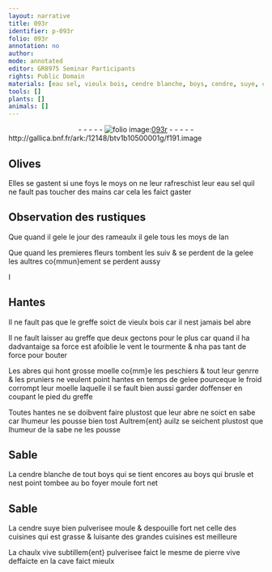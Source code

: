 ```yaml
---
layout: narrative
title: 093r
identifier: p-093r
folio: 093r
annotation: no
author:
mode: annotated
editor: GR8975 Seminar Participants
rights: Public Domain
materials: [eau sel, vieulx bois, cendre blanche, boys, cendre, suye, chaulx vive, pierre vive]
tools: []
plants: []
animals: []
---
```


<div class="folio" align="center">- - - - - <a href="http://gallica.bnf.fr/ark:/12148/btv1b10500001g/f191.image" target="_blank"><img src="https://cu-mkp.github.io/2017-workshop-edition/assets/photo-icon.png" alt="folio image: " style="display:inline-block; margin-bottom:-3px;"/>093r</a> - - - - - </div> http://gallica.bnf.fr/ark:/12148/btv1b10500001g/f191.image   

## Olives

 
Elles se gastent si une foys le moys on ne leur rafreschist leur <span class="m">eau sel</span> quil ne fault pas toucher des mains car cela les faict gaster
    

## Observation des <span class="pro">rustiques</span>

 
Que quand il gele le jour des rameaulx il gele tous les moys de lan
 
Que quand les premieres fleurs tombent les suiv & se perdent de la gelee les aultres co{mmun}ement se perdent aussy
    
I
 

## Hantes

 
Il ne fault pas que le greffe soict de <span class="m">vieulx bois</span> car il nest jamais bel abre
 
Il ne fault laisser au greffe que deux gectons pour le plus car quand il ha dadvantaige sa force est afoiblie le vent le tourmente & nha pas tant de force pour bouter
 
Les abres qui hont grosse moelle co{mm}e les peschiers & tout leur genrre & les pruniers ne veulent point hantes en temps de gelee pourceque le froid corrompt leur moelle laquelle il se fault bien aussi garder doffenser en coupant le pied du greffe
 
Toutes hantes ne se doibvent faire plustost que leur abre ne soict en sabe car lhumeur les pousse bien tost Aultrem{ent} auilz se seichent plustost que lhumeur de la sabe ne les pousse
    

## Sable

 
La <span class="m">cendre blanche</span> de tout <span class="m">boys</span> qui se tient encores au <span class="m">boys</span> qui brusle et nest point tombee au bo foyer moule fort net
    

## Sable

 
La <span class="m">cendre</span> <span class="m">suye</span> bien pulverisee moule & despouille fort net celle des cuisines qui est grasse & luisante des grandes cuisines est meilleure
 
La <span class="m">chaulx vive</span> subtillem{ent} pulverisee faict le mesme de <span class="m">pierre vive</span> deffaicte en la cave faict mieulx
 
